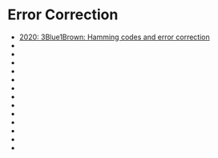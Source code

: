 # Error Correction

* [2020: 3Blue1Brown: Hamming codes and error correction](https://www.youtube.com/watch?v=X8jsijhllIA)<br>
* []()<br>
* []()<br>
* []()<br>
* []()<br>
* []()<br>
* []()<br>
* []()<br>
* []()<br>
* []()<br>
* []()<br>
* []()<br>
* []()<br>
* []()<br>

